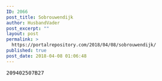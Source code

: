 ```yaml
---
ID: 2066
post_title: Sobrouwendijk
author: HusbandVader
post_excerpt: ""
layout: post
permalink: >
  https://portalrepository.com/2018/04/08/sobrouwendijk/
published: true
post_date: 2018-04-08 01:06:48
---
```

<pre>209402507B27</pre>
